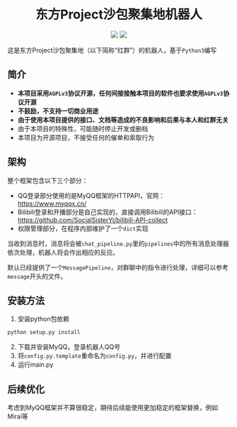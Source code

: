 <div align="center">
  
# 东方Project沙包聚集地机器人
![](https://img.shields.io/github/languages/top/FlyingLu/Touhou-Freshman-Camp-Robot)
![](https://img.shields.io/github/license/FlyingLu/Touhou-Freshman-Camp-Robot)
</div>
  
这是东方Project沙包聚集地（以下简称“红群”）的机器人，基于`Python3`编写

## 简介
* **本项目采用`AGPLv3`协议开源，任何间接接触本项目的软件也要求使用`AGPLv3`协议开源**
* **不鼓励，不支持一切商业用途**
* **由于使用本项目提供的接口、文档等造成的不良影响和后果与本人和红群无关**
* 由于本项目的特殊性，可能随时停止开发或删档
* 本项目为开源项目，不接受任何的催单和索取行为

## 架构
整个框架包含以下三个部分：
* QQ登录部分使用的是MyQQ框架的HTTPAPI，官网：https://www.myqqx.cn/
* Bilibili登录和开播部分是自己实现的，直接调用Bilibili的API接口：https://github.com/SocialSisterYi/bilibili-API-collect
* 权限管理部分，在程序内部维护了一个`dict`实现

当收到消息时，消息将会被`chat_pipeline.py`里的`pipelines`中的所有消息处理器依次处理，机器人将会作出相应的反应。

默认已经提供了一个`MessagePipeline`，对群聊中的指令进行处理，详细可以参考`message`开头的文件。

## 安装方法
1. 安装python包依赖
```bash
python setup.py install
```
2. 下载并安装MyQQ，登录机器人QQ号
3. 将`config.py.template`重命名为`config.py`，并进行配置
4. 运行main.py

## 后续优化
考虑到MyQQ框架并不算很稳定，期待后续能使用更加稳定的框架替换，例如Mirai等
